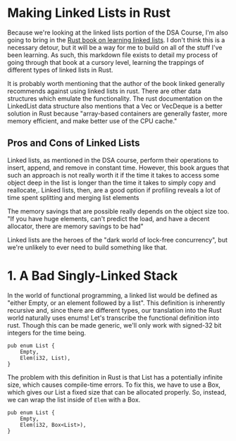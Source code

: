 # Making Linked Lists in Rust
Because we're looking at the linked lists portion of the DSA Course, I'm also going to bring in the [Rust book on learning linked lists](https://rust-unofficial.github.io/too-many-lists/). I don't think this is a necessary detour, but it will be a way for me to build on all of the stuff I've been learning. As such, this markdown file exists to detail my process of going through that book at a cursory level, learning the trappings of different types of linked lists in Rust.

It is probably worth mentioning that the author of the book linked generally recommends against using linked lists in rust. There are other data structures which emulate the functionality. The rust documentation on the LinkedList data structure also mentions that a Vec or VecDeque is a better solution in Rust because "array-based containers are generally faster, more memory efficient, and make better use of the CPU cache."

## Pros and Cons of Linked Lists
Linked lists, as mentioned in the DSA course, perform their operations to insert, append, and remove in constant time. However, this book argues that such an approach is not really worth it if the time it takes to access some object deep in the list is longer than the time it takes to simply copy and reallocate,. Linked lists, then, are a good option if profiling reveals a lot of time spent splitting and merging list elements

The memory savings that are possible really depends on the object size too. "If you have huge elements, can't predict the load, and have a decent allocator, there are memory savings to be had"

Linked lists are the heroes of the "dark world of lock-free concurrency", but we're unlikely to ever need to build something like that.

# 1. A Bad Singly-Linked Stack
In the world of functional programming, a linked list would be defined as "either Empty, or an element followed by a list". This definition is inherently recursive and, since there are different types, our translation into the Rust world naturally uses enums! Let's transcribe the functional definition into rust. Though this can be made generic, we'll only work with signed-32 bit integers for the time being.
```
pub enum List {
    Empty,
    Elem(i32, List),
}
```

The problem with this definition in Rust is that List has a potentially infinite size, which causes compile-time errors. To fix this, we have to use a Box, which gives our List a fixed size that can be allocated properly. So, instead, we can wrap the list inside of `Elem` with a Box.
```
pub enum List {
    Empty,
    Elem(i32, Box<List>),
}
```
